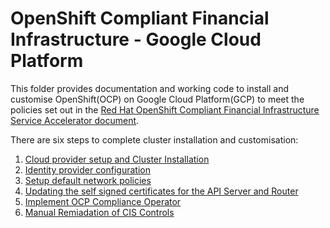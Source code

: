 # OpenShift Compliant Financial Infrastructure - Google Cloud Platform

This folder provides documentation and working code to install and customise OpenShift(OCP) on Google Cloud Platform(GCP) to meet the policies set out in the [Red Hat OpenShift Compliant Financial Infrastructure Service Accelerator document](accelerators/kubernetes/ocp/sat_rh_ocp.adoc). 

There are six steps to complete cluster installation and customisation:

1. [Cloud provider setup and Cluster Installation](/accelerators/kubernetes/ocp/gcp/01_cluster_installation/cluster_installation.md)
2. [Identity provider configuration](/accelerators/kubernetes/ocp/gcp/02_htpasswd_identity_provider/htpasswd_implementation.md)
3. [Setup default network policies](/accelerators/kubernetes/ocp/gcp/03_default_network_policy/default_network_policy_implementation.md)
4. [Updating the self signed certificates for the API Server and Router](/accelerators/kubernetes/ocp/gcp/04_replace_api_router_certs/replace_api_router_certs.md)
5. [Implement OCP Compliance Operator](/accelerators/kubernetes/ocp/gcp/05_implement_ocp_compliance_operator/implement_ocp_compliance_operator.md)
6. [Manual Remiadation of CIS Controls](/accelerators/kubernetes/ocp/gcp/06_remediation_of_manual_CIS_controls/Remediation_of_manual_CIS_controls.md)


